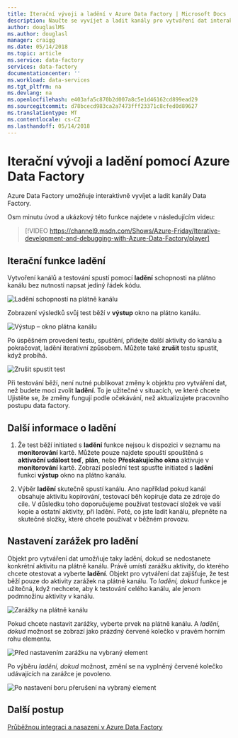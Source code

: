 ```yaml
---
title: Iterační vývoji a ladění v Azure Data Factory | Microsoft Docs
description: Naučte se vyvíjet a ladit kanály pro vytváření dat interaktivně na portálu Azure.
author: douglaslMS
ms.author: douglasl
manager: craigg
ms.date: 05/14/2018
ms.topic: article
ms.service: data-factory
services: data-factory
documentationcenter: ''
ms.workload: data-services
ms.tgt_pltfrm: na
ms.devlang: na
ms.openlocfilehash: e403afa5c870b2d007a8c5e1d46162cd899ead29
ms.sourcegitcommit: d78bcecd983ca2a7473fff23371c8cfed0d89627
ms.translationtype: MT
ms.contentlocale: cs-CZ
ms.lasthandoff: 05/14/2018
---
```

# <a name="iterative-development-and-debugging-with-azure-data-factory"></a>Iterační vývoji a ladění pomocí Azure Data Factory

Azure Data Factory umožňuje interaktivně vyvíjet a ladit kanály Data Factory.

Osm minutu úvod a ukázkový této funkce najdete v následujícím videu:

> [!VIDEO https://channel9.msdn.com/Shows/Azure-Friday/Iterative-development-and-debugging-with-Azure-Data-Factory/player]

## <a name="iterative-debugging-features"></a>Iterační funkce ladění
Vytvoření kanálů a testování spustí pomocí **ladění** schopnosti na plátno kanálu bez nutnosti napsat jediný řádek kódu.

![Ladění schopností na plátně kanálu](media/iterative-development-debugging/iterative-development-image1.png)

Zobrazení výsledků svůj test běží v **výstup** okno na plátno kanálu.

![Výstup – okno plátna kanálu](media/iterative-development-debugging/iterative-development-image2.png)

Po úspěšném provedení testu, spuštění, přidejte další aktivity do kanálu a pokračovat, ladění iterativní způsobem. Můžete také **zrušit** testu spustit, když probíhá.

![Zrušit spustit test](media/iterative-development-debugging/iterative-development-image3.png)

Při testování běží, není nutné publikovat změny k objektu pro vytváření dat, než budete moci zvolit **ladění**. To je užitečné v situacích, ve které chcete Ujistěte se, že změny fungují podle očekávání, než aktualizujete pracovního postupu data factory.

## <a name="more-info-about-debugging"></a>Další informace o ladění

1. Že test běží initiated s **ladění** funkce nejsou k dispozici v seznamu na **monitorování** kartě. Můžete pouze najdete spouští spouštěná s **aktivační událost teď**, **plán**, nebo **Přeskakujícího okna** aktivuje v **monitorování** kartě. Zobrazí poslední test spusťte initiated s **ladění** funkci **výstup** okno na plátno kanálu.

2. Výběr **ladění** skutečně spustí kanálu. Ano například pokud kanál obsahuje aktivitu kopírování, testovací běh kopíruje data ze zdroje do cíle. V důsledku toho doporučujeme používat testovací složek ve vaší kopie a ostatní aktivity, při ladění. Poté, co jste ladit kanálu, přepněte na skutečné složky, které chcete používat v běžném provozu.

## <a name="setting-breakpoints-for-debugging"></a>Nastavení zarážek pro ladění

Objekt pro vytváření dat umožňuje taky ladění, dokud se nedostanete konkrétní aktivitu na plátně kanálu. Právě umístí zarážku aktivity, do kterého chcete otestovat a vyberte **ladění**. Objekt pro vytváření dat zajišťuje, že test běží pouze do aktivity zarážek na plátně kanálu. To *ladění, dokud* funkce je užitečná, když nechcete, aby k testování celého kanálu, ale jenom podmnožinu aktivity v kanálu.

![Zarážky na plátně kanálu](media/iterative-development-debugging/iterative-development-image4.png)

Pokud chcete nastavit zarážky, vyberte prvek na plátně kanálu. A *ladění, dokud* možnost se zobrazí jako prázdný červené kolečko v pravém horním rohu elementu.

![Před nastavením zarážku na vybraný element](media/iterative-development-debugging/iterative-development-image5.png)

Po výběru *ladění, dokud* možnost, změní se na vyplněný červené kolečko udávajících na zarážce je povoleno.

![Po nastavení boru přerušení na vybraný element](media/iterative-development-debugging/iterative-development-image6.png)

## <a name="next-steps"></a>Další postup
[Průběžnou integraci a nasazení v Azure Data Factory](continuous-integration-deployment.md)
